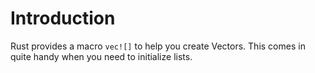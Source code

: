 # Introduction

Rust provides a macro `vec![]` to help you create Vectors.
This comes in quite handy when you need to initialize lists.

